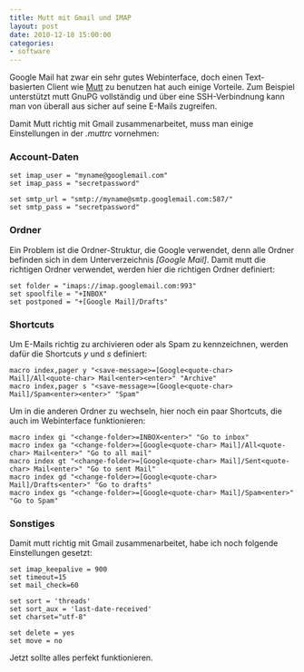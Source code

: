 ```yaml
---
title: Mutt mit Gmail und IMAP
layout: post
date: 2010-12-18 15:00:00
categories:
- software
---
```


Google Mail hat zwar ein sehr gutes Webinterface, doch einen
Text-basierten Client wie [Mutt](http://www.mutt.org/)
zu benutzen hat auch einige Vorteile. Zum Beispiel unterstützt
mutt GnuPG vollständig und über eine SSH-Verbindnung kann man
von überall aus sicher auf seine E-Mails zugreifen.

Damit Mutt richtig mit Gmail zusammenarbeitet, muss
man einige Einstellungen in der *.muttrc* vornehmen:

### Account-Daten

    set imap_user = "myname@googlemail.com"
    set imap_pass = "secretpassword"

    set smtp_url = "smtp://myname@smtp.googlemail.com:587/"
    set smtp_pass = "secretpassword"

### Ordner
Ein Problem ist die Ordner-Struktur,
die Google verwendet, denn alle Ordner befinden
sich in dem Unterverzeichnis *\[Google Mail\]*.
Damit mutt die richtigen Ordner verwendet, werden hier
die richtigen Ordner definiert:

    set folder = "imaps://imap.googlemail.com:993"
    set spoolfile = "+INBOX"
    set postponed = "+[Google Mail]/Drafts"

### Shortcuts
Um E-Mails richtig zu archivieren oder als Spam
zu kennzeichnen, werden dafür die Shortcuts *y* und
*s* definiert:

    macro index,pager y "<save-message>=[Google<quote-char> Mail]/All<quote-char> Mail<enter><enter>" "Archive"
    macro index,pager s "<save-message>=[Google<quote-char> Mail]/Spam<enter><enter>" "Spam"

Um in die anderen Ordner zu wechseln, hier noch ein paar
Shortcuts, die auch im Webinterface funktionieren:

    macro index gi "<change-folder>=INBOX<enter>" "Go to inbox"
    macro index ga "<change-folder>=[Google<quote-char> Mail]/All<quote-char> Mail<enter>" "Go to all mail"
    macro index gt "<change-folder>=[Google<quote-char> Mail]/Sent<quote-char> Mail<enter>" "Go to sent Mail"
    macro index gd "<change-folder>=[Google<quote-char> Mail]/Drafts<enter>" "Go to drafts"
    macro index gs "<change-folder>=[Google<quote-char> Mail]/Spam<enter>" "Go to Spam"

### Sonstiges

Damit mutt richtig mit Gmail zusammenarbeitet,
habe ich noch folgende Einstellungen gesetzt:

    set imap_keepalive = 900
    set timeout=15
    set mail_check=60
    
    set sort = 'threads'
    set sort_aux = 'last-date-received'
    set charset="utf-8"
    
    set delete = yes
    set move = no

Jetzt sollte alles perfekt funktionieren.
